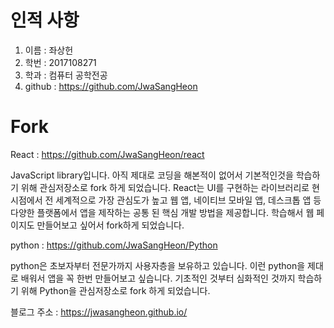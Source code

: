 # 인적 사항

1. 이름  : 좌상헌
2. 학번 : 2017108271
3. 학과 : 컴퓨터 공학전공
4. github : https://github.com/JwaSangHeon

# Fork

React : https://github.com/JwaSangHeon/react

JavaScript library입니다. 아직 제대로 코딩을 해본적이 없어서 기본적인것을 학습하기 위해 관심저장소로 fork 하게 되었습니다. React는 UI를 구현하는 라이브러리로 현 시점에서 전 세계적으로 가장 관심도가 높고 웹 앱, 네이티브 모바일 앱, 데스크톱 앱 등 다양한 플랫폼에서 앱을 제작하는 공통 된 핵심 개발 방법을 제공합니다. 학습해서 웹 페이지도 만들어보고 싶어서 fork하게 되었습니다.

python : https://github.com/JwaSangHeon/Python

python은 초보자부터 전문가까지 사용자층을 보유하고 있습니다. 이런 python을 제대로 배워서 앱을 꼭 한번 만들어보고 싶습니다. 기초적인 것부터 심화적인 것까지 학습하기 위해 Python을 관심저장소로 fork 하게 되었습니다.

블로그 주소 : https://jwasangheon.github.io/
